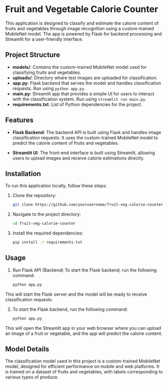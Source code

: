 # Fruit and Vegetable Calorie Counter

This application is designed to classify and estimate the calorie content of fruits and vegetables through image recognition using a custom-trained MobileNet model. The app is powered by Flask for backend processing and Streamlit for a user-friendly interface. 

## Project Structure

- **models/**: Contains the custom-trained MobileNet model used for classifying fruits and vegetables.
- **uploads/**: Directory where test images are uploaded for classification.
- **app.py**: Flask backend that serves the model and handles classification requests. Run using `python app.py`.
- **main.py**: Streamlit app that provides a simple UI for users to interact with the classification system. Run using `streamlit run main.py`.
- **requirements.txt**: List of Python dependencies for the project.

## Features

- **Flask Backend**: The backend API is built using Flask and handles image classification requests. It uses the custom-trained MobileNet model to predict the calorie content of fruits and vegetables.
  
- **Streamlit UI**: The front-end interface is built using Streamlit, allowing users to upload images and receive calorie estimations directly.

## Installation

To run this application locally, follow these steps:

1. Clone the repository:
   ```bash
   git clone https://github.com/yourusername/fruit-veg-calorie-counter.git
2. Navigate to the project directory:
   ```bash
   cd fruit-veg-calorie-counter
3. Install the required dependencies:
   ```bash
   pip install -r requirements.txt

## Usage
1. Run Flask API (Backend)
To start the Flask backend, run the following command:
    ```bash
    python app.py
This will start the Flask server and the model will be ready to receive classification requests.

2. To start the Flask backend, run the following command:
    ```bash
    python app.py
This will open the Streamlit app in your web browser where you can upload an image of a fruit or vegetable, and the app will predict the calorie content.

## Model Details

The classification model used in this project is a custom-trained MobileNet model, designed for efficient performance on mobile and web platforms. 
It is trained on a dataset of fruits and vegetables, with labels corresponding to various types of produce.



